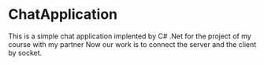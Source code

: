 # ChatApplication
This is a simple chat application implented by C# .Net for the project of my course with my partner
Now our work is to connect the server and the client by socket.
